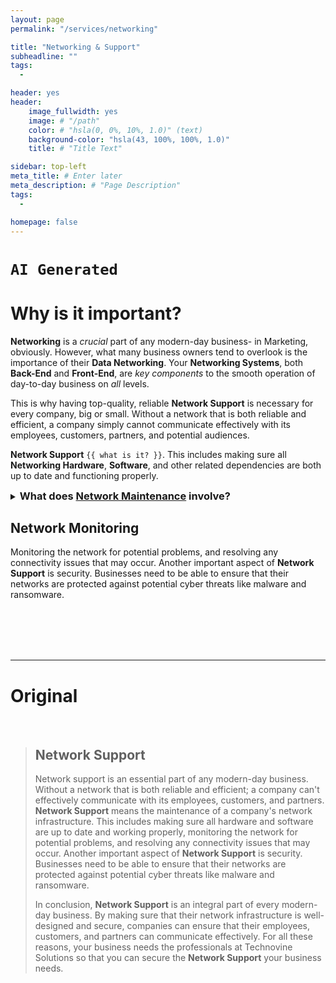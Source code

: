 ```yaml
---
layout: page
permalink: "/services/networking"

title: "Networking & Support"
subheadline: ""
tags:
  - 

header: yes
header:
    image_fullwidth: yes
    image: # "/path"
    color: # "hsla(0, 0%, 10%, 1.0)" (text)
    background-color: "hsla(43, 100%, 100%, 1.0)"
    title: # "Title Text"

sidebar: top-left
meta_title: # Enter later
meta_description: # "Page Description"
tags:
  - 

homepage: false
---
```


# `AI Generated`

# Why is it important?

__Networking__ is a *crucial* part of any modern-day business- in Marketing, obviously. However, what many business owners tend to overlook is the importance of their __Data Networking__. Your __Networking Systems__, both __Back-End__ and __Front-End__, are *key components* to the smooth operation of day-to-day business on *all* levels.

This is why having top-quality, reliable __Network Support__ is necessary for every company, big or small. Without a network that is both reliable and efficient, a company simply cannot communicate effectively with its employees, customers, partners, and potential audiences.

__Network Support__ `{{ what is it? }}`. This includes making sure all __Networking Hardware__, __Software__, and other related dependencies are both up to date and functioning properly.

<details>
<summary><h3 style="display:inline">What does <a href="URL">Network Maintenance</a> involve?</h3></summary>


- `{{ Information about maintaining networks }}`

</details>


## Network Monitoring

Monitoring the network for potential problems, and resolving any connectivity issues that may occur. Another important aspect of __Network Support__ is security. Businesses need to be able to ensure that their networks are protected against potential cyber threats like malware and ransomware.

<br /><br /><br /><br />

---

# Original

<br />


>## Network Support
>
>Network support is an essential part of any modern-day business. Without a network that is both reliable and efficient; a company can't effectively communicate with its employees, customers, and partners. __Network Support__ means the maintenance of a company's network infrastructure. This includes making sure all hardware and software are up to date and working properly, monitoring the network for potential problems, and resolving any connectivity issues that may occur. Another important aspect of __Network Support__ is security. Businesses need to be able to ensure that their networks are protected against potential cyber threats like malware and ransomware.  
>
>In conclusion, __Network Support__ is an integral part of every modern-day business. By making sure that their network infrastructure is well-designed and secure, companies can ensure that their employees, customers, and partners can communicate effectively. For all these reasons, your business needs the professionals at Technovine Solutions so that you can secure the __Network Support__ your business needs.


